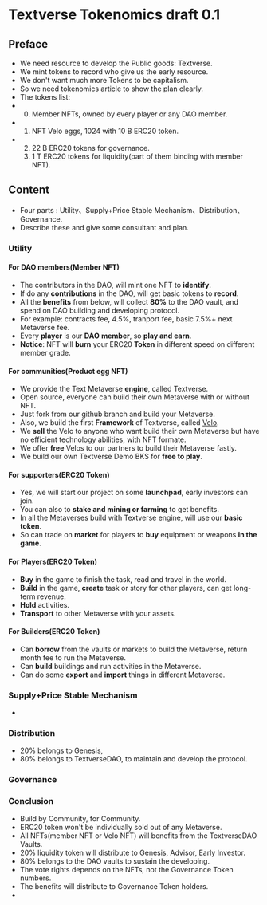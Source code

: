 # Textverse Tokenomics draft 0.1

## Preface

+ We need resource to develop the Public goods: Textverse.
+ We mint tokens to record who give us the early resource.
+ We don't want much more Tokens to be capitalism.
+ So we need tokenomics article to show the plan clearly.
+ The tokens list: 
+ 0. Member NFTs, owned by every player or any DAO member.
+ 1. NFT Velo eggs, 1024 with 10 B ERC20 token.
+ 2. 22 B ERC20 tokens for governance.
  3. 1 T ERC20 tokens for liquidity(part of them binding with member NFT). 

## Content

+ Four parts : Utility、Supply+Price Stable Mechanism、Distribution、Governance.
+ Describe these and give some consultant and plan.

### Utility

#### For DAO members(Member NFT)

+ The contributors in the DAO, will mint one NFT to **identify**.
+ If do any **contributions** in the DAO, will get basic tokens to **record**.
+ All the **benefits** from below, will collect **80%** to the DAO vault, and spend on DAO building and developing protocol.
+ For example: contracts fee, 4.5%, tranport fee, basic 7.5%+ next Metaverse fee.
+ Every **player** is our **DAO** **member**, so **play and earn**.
+ **Notice**: NFT will **burn** your ERC20 **Token** in different speed on different member grade.

#### For communities(Product egg NFT)

+ We provide the Text Metaverse **engine**, called Textverse.
+ Open source, everyone can build their own Metaverse with or without NFT.
+ Just fork from our github branch and build your Metaverse.
+ Also, we build the first **Framework** of Textverse, called [Velo](https://en.wikipedia.org/wiki/Benz_Velo).
+ We **sell** the Velo to anyone who want build their own Metaverse but have no efficient technology abilities, with NFT formate.
+ We offer **free** Velos to our partners to build their Metaverse fastly.
+ We build our own Textverse Demo BKS for **free to play**.

#### For supporters(ERC20 Token)

+ Yes, we will start our project on some **launchpad**, early investors can join.
+ You can also to **stake and mining or farming** to get benefits.
+ In all the Metaverses build with  Textverse engine, will use our **basic token**.
+ So can trade on **market** for players to **buy** equipment or weapons **in the game**.

#### For Players(ERC20 Token)

+ **Buy** in the game to finish the task, read and travel in the world.
+ **Build** in the game, **create** task or story for other players, can get long-term revenue.
+ **Hold** activities.
+ **Transport** to other Metaverse with your assets.

#### For Builders(ERC20 Token)

+ Can **borrow** from the vaults or markets to build the Metaverse, return month fee to run the Metaverse.
+ Can **build** buildings and run activities in the Metaverse.
+ Can do some **export** and **import** things in different Metaverse.

### Supply+Price Stable Mechanism

+ 

### Distribution

+ 20% belongs to Genesis, 
+ 80% belongs to TextverseDAO, to maintain and develop the protocol.

### Governance



### Conclusion
+ Build by Community, for Community.
+ ERC20 token won't be individually sold out of any Metaverse.
+ All NFTs(member NFT or Velo NFT) will benefits from the TextverseDAO Vaults.
+ 20% liquidity token will distribute to Genesis, Advisor, Early Investor.
+ 80% belongs to the DAO vaults to sustain the developing.
+ The vote rights depends on the NFTs, not the Governance Token numbers.
+ The benefits will distribute to Governance Token holders.
+ 



